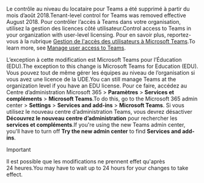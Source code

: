  <span data-ttu-id="525f1-101">Le contrôle au niveau du locataire pour Teams a été supprimé à partir du mois d’août 2018.</span><span class="sxs-lookup"><span data-stu-id="525f1-101">Tenant-level control for Teams was removed effective August 2018.</span></span> <span data-ttu-id="525f1-102">Pour contrôler l’accès à Teams dans votre organisation, utilisez la gestion des licences côté utilisateur.</span><span class="sxs-lookup"><span data-stu-id="525f1-102">Control access to Teams in your organization with user-level licensing.</span></span> <span data-ttu-id="525f1-103">Pour en savoir plus, reportez-vous à la rubrique [Gestion de l'accès des utilisateurs à Microsoft Teams](../user-access.md).</span><span class="sxs-lookup"><span data-stu-id="525f1-103">To learn more, see [Manage user access to Teams](../user-access.md).</span></span>

<span data-ttu-id="525f1-104">L’exception à cette modification est Microsoft Teams pour l’Éducation (EDU).</span><span class="sxs-lookup"><span data-stu-id="525f1-104">The exception to this change is Microsoft Teams for Education (EDU).</span></span> <span data-ttu-id="525f1-105">Vous pouvez tout de même gérer les équipes au niveau de l’organisation si vous avez une licence de la UDE.</span><span class="sxs-lookup"><span data-stu-id="525f1-105">You can still manage Teams at the organization level if you have an EDU license.</span></span> <span data-ttu-id="525f1-106">Pour ce faire, accédez au Centre d’administration Microsoft 365 > **Paramètres** > **Services et compléments** > **Microsoft Teams**.</span><span class="sxs-lookup"><span data-stu-id="525f1-106">To do this, go to the Microsoft 365 admin center > **Settings** > **Services and add-ins** > **Microsoft Teams**.</span></span> <span data-ttu-id="525f1-107">Si vous utilisez le nouveau centre d’administration Teams, vous devrez désactiver **Découvrez le nouveau centre d’administration** pour rechercher les **services et compléments**.</span><span class="sxs-lookup"><span data-stu-id="525f1-107">If you're using the new Teams admin center, you'll have to turn off **Try the new admin center** to find **Services and add-ins**.</span></span> 

> [!IMPORTANT]
> <span data-ttu-id="525f1-108">Il est possible que les modifications ne prennent effet qu'après 24 heures.</span><span class="sxs-lookup"><span data-stu-id="525f1-108">You may have to wait up to 24 hours for your changes to take effect.</span></span> 
